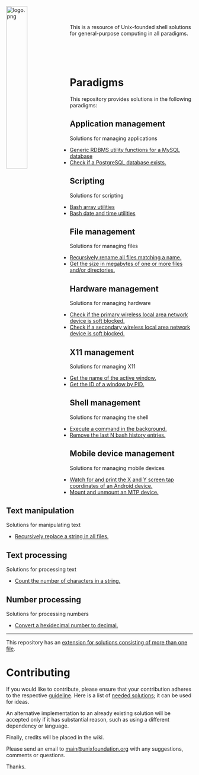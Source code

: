 
<img src='https://raw.githubusercontent.com/unixfoundation/general-purpose-computing/images/logo.png' width='33.5%' align='left' alt='logo.png'>
<br><br>

This is a resource of Unix-founded shell solutions for general-purpose computing in all paradigms.
<br><br><br><br><br>

# Paradigms

This repository provides solutions in the following paradigms:

## Application management

Solutions for managing applications

* [Generic RDBMS utility functions for a MySQL database](functions_scripts/application_management/database/mysqldbutils)
* [Check if a PostgreSQL database exists.](one-liners/application_management/database/postgresql-database.one-liners)

## Scripting

Solutions for scripting

* [Bash array utilities](functions_scripts/scripting/bash/arrayutils.bash)
* [Bash date and time utilities](functions_scripts/scripting/bash/dateandtimeutils.bash)

## File management

Solutions for managing files

* [Recursively rename all files matching a name.](scripts/file_management-main/name_manipulation/recren)
* [Get the size in megabytes of one or more files and/or directories.](one-liners/file_management-output/file_information/file-property-information-retrieval.one-liners)

## Hardware management

Solutions for managing hardware

* [Check if the primary wireless local area network device is soft blocked.](scripts/hardware_management-output/device_information/iswlanblocked)
* [Check if a secondary wireless local area network device is soft blocked.](scripts/hardware_management-output/device_information/issecondarywlanblocked)

## X11 management

Solutions for managing X11

* [Get the name of the active window.](scripts/x11_management-output/window_property_information/getactvwindname)
* [Get the ID of a window by PID.](scripts/x11_management-output/window_property_information/getwindidbypid)

## Shell management

Solutions for managing the shell

* [Execute a command in the background.](scripts/shell_management-modules/process_management/execinbg)
* [Remove the last N bash history entries.](scripts/shell_management-main/history_management/remlastnbashhistentries)

## Mobile device management

Solutions for managing mobile devices

* [Watch for and print the X and Y screen tap coordinates of an Android device.](scripts/mobile_device_management-android/hardware_management/getmobilescreentappos)
* [Mount and unmount an MTP device.](scripts/mobile_device_management-generic/mounting/mntmtp)

## Text manipulation

Solutions for manipulating text

* [Recursively replace a string in all files.](scripts/text_manipulation/recursive/recrep)

## Text processing

Solutions for processing text

* [Count the number of characters in a string.](aliases/text_manipulation/numeric_processing/basic-numberic-processing.aliases)

## Number processing

Solutions for processing numbers

* [Convert a hexidecimal number to decimal.](aliases/number_processing/conversion/base-conversion.aliases)

---

This repository has an [extension for solutions consisting of more than one file](https://github.com/unixfoundation/general-purpose-computing.packaged-solutions).

# Contributing

If you would like to contribute, please ensure that your contribution adheres to the respective [guideline](https://github.com/unixfoundation/general-purpose-computing/wiki). Here is a list of [needed solutions](https://github.com/unixfoundation/general-purpose-computing/wiki/Needed-solutions); it can be used for ideas.

An alternative implementation to an already existing solution will be accepted only if it has substantial reason, such as using a different dependency or language.

Finally, credits will be placed in the wiki.

Please send an email to main@unixfoundation.org with any suggestions, comments or questions.

Thanks.

